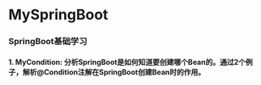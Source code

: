 # MySpringBoot

### SpringBoot基础学习

#### 1. MyCondition: 分析SpringBoot是如何知道要创建哪个Bean的。通过2个例子，解析@Condition注解在SpringBoot创建Bean时的作用。
